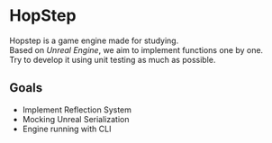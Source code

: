 # HopStep

Hopstep is a game engine made for studying. <br>
Based on *Unreal Engine*, we aim to implement functions one by one. <br>
Try to develop it using unit testing as much as possible.

## Goals
- Implement Reflection System
- Mocking Unreal Serialization
- Engine running with CLI
